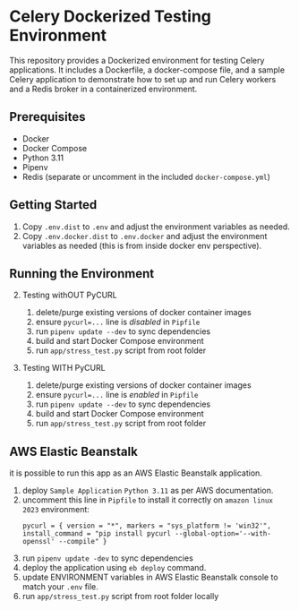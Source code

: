 # Celery Dockerized Testing Environment

This repository provides a Dockerized environment for testing Celery applications. It includes a Dockerfile, a docker-compose file, and a sample Celery application to demonstrate how to set up and run Celery workers and a Redis broker in a containerized environment.

## Prerequisites
- Docker
- Docker Compose
- Python 3.11
- Pipenv
- Redis (separate or uncomment in the included `docker-compose.yml`)

## Getting Started

1. Copy `.env.dist` to `.env` and adjust the environment variables as needed.
2. Copy `.env.docker.dist` to `.env.docker` and adjust the environment variables as needed (this is from inside docker env perspective).

## Running the Environment

2. Testing withOUT PyCURL
   1. delete/purge existing versions of docker container images
   2. ensure `pycurl=...` line is _disabled_ in `Pipfile`
   3. run `pipenv update --dev` to sync dependencies
   4. build and start Docker Compose environment
   5. run `app/stress_test.py` script from root folder


3. Testing WITH PyCURL
   1. delete/purge existing versions of docker container images
   2. ensure `pycurl=...` line is _enabled_ in `Pipfile`
   3. run `pipenv update --dev` to sync dependencies
   4. build and start Docker Compose environment
   5. run `app/stress_test.py` script from root folder

## AWS Elastic Beanstalk
it is possible to run this app as an AWS Elastic Beanstalk application.

1. deploy `Sample Application` `Python 3.11` as per AWS documentation. 
2. uncomment this line in `Pipfile` to install it correctly on `amazon linux 2023` environment: 
   ```
   pycurl = { version = "*", markers = "sys_platform != 'win32'", install_command = "pip install pycurl --global-option='--with-openssl' --compile" }
   ```
3. run `pipenv update -dev` to sync dependencies
4. deploy the application using `eb deploy` command.
5. update ENVIRONMENT variables in AWS Elastic Beanstalk console to match your `.env` file.
6. run `app/stress_test.py` script from root folder locally

